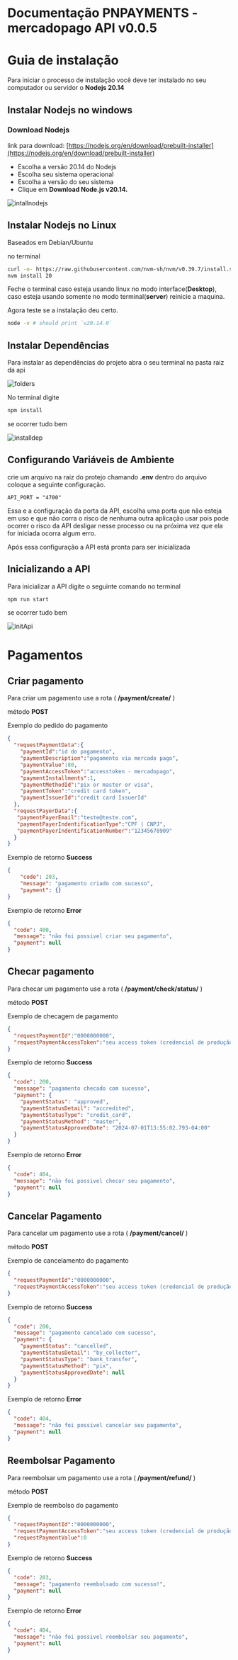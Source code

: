 # Documentação PNPAYMENTS - mercadopago API  v0.0.5

# Guia de instalação

Para iniciar o processo de instalação você deve ter instalado no seu computador ou servidor o **Nodejs 20.14**

## Instalar Nodejs no windows

### Download Nodejs

link para download: [https://nodejs.org/en/download/prebuilt-installer](https://nodejs.org/en/download/prebuilt-installer)

- Escolha a versão 20.14 do Nodejs
- Escolha seu sistema operacional
- Escolha a versão do seu sistema
- Clique em **Download Node.js v20.14.**

![intallnodejs](./images/installnode.png)

## Instalar Nodejs no Linux

Baseados em Debian/Ubuntu

no terminal

```bash
curl -o- https://raw.githubusercontent.com/nvm-sh/nvm/v0.39.7/install.sh | bash
nvm install 20
```

Feche o terminal caso esteja usando linux no modo interface(**Desktop**), caso esteja usando somente no modo terminal(**server**) reinicie a maquina.

Agora teste se a instalação deu certo.

```bash
node -v # should print `v20.14.0` 
```

## Instalar Dependências

Para instalar as dependências do projeto abra o seu terminal na pasta raiz da api    

![folders](./images/folder.png)

No terminal digite

```bash
npm install
```

se ocorrer tudo bem 

![installdep](./images/install-dependencies.png)

## Configurando Variáveis de Ambiente

crie um arquivo na raiz do protejo chamando **.env** dentro do arquivo coloque a seguinte configuração.

```
API_PORT = "4700"
```

Essa e a configuração da porta da API, escolha uma porta que não esteja em uso e que não corra o risco de nenhuma outra aplicação usar pois pode ocorrer o risco da API desligar nesse processo ou na próxima vez que ela for iniciada ocorra algum erro.

Após essa configuração a API está pronta para ser inicializada

## Inicializando a API

Para inicializar a API digite o seguinte comando no terminal 

```bash
npm run start
```

se ocorrer tudo bem

![initApi](./images/init.png)

# Pagamentos



## Criar pagamento

Para criar um pagamento use a rota ( **/payment/create/** )

método **POST**

Exemplo do pedido do pagamento 

```json
{
  "requestPaymentData":{
    "paymentId":"id do pagamento",
    "paymentDescription":"pagamento via mercado pago",
    "paymentValue":80,
    "paymentAccessToken":"accesstoken - mercadopago",
    "paymentInstallments":1,
    "paymentMethodId":"pix or master or visa",
    "paymentToken":"credit card token",
   	"paymentIssuerId":"credit card IssuerId"
  },
  "requestPayerData":{
   "paymentPayerEmail":"teste@teste.com",
   "paymentPayerIndentificationType":"CPF | CNPJ",
   "paymentPayerIndentificationNumber":"12345678909"
  }
}
```
Exemplo de retorno **Success**

```json
{
    "code": 203,
    "message": "pagamento criado com sucesso",
    "payment": {}
}
```

Exemplo de retorno **Error**

```json
{
  "code": 400,
  "message": "não foi possivel criar seu pagamento",
  "payment": null
}
```

## Checar pagamento

Para checar um pagamento use a rota ( **/payment/check/status/** )

método **POST**

Exemplo de checagem de pagamento

```json
{
  "requestPaymentId":"0000000000",
  "requestPaymentAccessToken":"seu access token (credencial de produção)"
}
```

Exemplo de retorno **Success**

```json
{
  "code": 200,
  "message": "pagamento checado com sucesso",
  "payment": {
    "paymentStatus": "approved",
    "paymentStatusDetail": "accredited",
    "paymentStatusType": "credit_card",
    "paymentStatusMethod": "master",
    "paymentStatusApprovedDate": "2024-07-01T13:55:02.793-04:00"
  }
}
```

Exemplo de retorno **Error**

```json
{
  "code": 404,
  "message": "não foi possivel checar seu pagamento",
  "payment": null
}
```


## Cancelar Pagamento

Para cancelar um pagamento use a rota ( **/payment/cancel/** )

método **POST**

Exemplo de cancelamento do pagamento

```json
{
  "requestPaymentId":"0000000000",
  "requestPaymentAccessToken":"seu access token (credencial de produção)"
}
```

Exemplo de retorno **Success**

```json
{
  "code": 200,
  "message": "pagamento cancelado com sucesso",
  "payment": {
    "paymentStatus": "cancelled",
    "paymentStatusDetail": "by_collector",
    "paymentStatusType": "bank_transfer",
    "paymentStatusMethod": "pix",
    "paymentStatusApprovedDate": null
  }
}
```

Exemplo de retorno **Error**

```json
{
  "code": 404,
  "message": "não foi possivel cancelar seu pagamento",
  "payment": null
}
```
## Reembolsar Pagamento

Para reembolsar um pagamento use a rota ( **/payment/refund/** )

método **POST**

Exemplo de reembolso do pagamento

```json
{
  "requestPaymentId":"0000000000",
  "requestPaymentAccessToken":"seu access token (credencial de produção)",
  "requestPaymentValue":0
}
```

Exemplo de retorno **Success**

```json
{
  "code": 203,
  "message": "pagamento reembolsado com sucesso!",
  "payment": null
}
```

Exemplo de retorno **Error**

```json
{
  "code": 404,
  "message": "não foi possivel reembolsar seu pagamento",
  "payment": null
}
```
